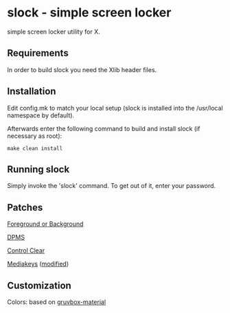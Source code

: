 slock - simple screen locker
============================
simple screen locker utility for X.


Requirements
------------
In order to build slock you need the Xlib header files.


Installation
------------
Edit config.mk to match your local setup (slock is installed into
the /usr/local namespace by default).

Afterwards enter the following command to build and install slock
(if necessary as root):

    make clean install


Running slock
-------------
Simply invoke the 'slock' command. To get out of it, enter your password.

Patches
-------
[Foreground or Background](https://tools.suckless.org/slock/patches/foreground-and-background/)

[DPMS](https://tools.suckless.org/slock/patches/dpms/)

[Control Clear](https://tools.suckless.org/slock/patches/control-clear/)

[Mediakeys](https://tools.suckless.org/slock/patches/mediakeys/) ([modified](https://github.com/Thiago4532/slock/commit/f719720c7e3a4b64f4b21c2c0e3d5c76d2eee0c6))

Customization
-------------
Colors: based on [gruvbox-material](https://github.com/sainnhe/gruvbox-material)
